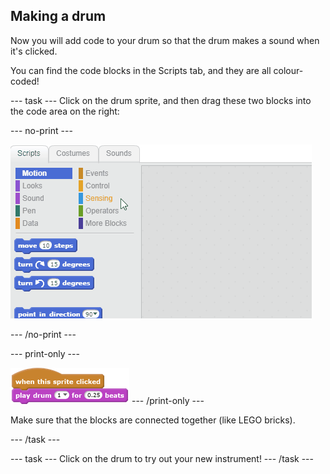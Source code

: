 ## Making a drum

Now you will add code to your drum so that the drum makes a sound when it's clicked.

You can find the code blocks in the Scripts tab, and they are all colour-coded!

--- task ---
Click on the drum sprite, and then drag these two blocks into the code area on the right:

--- no-print ---

![screenshot](images/connect-block.gif)

--- /no-print ---

--- print-only ---

![blocks_1545231186_5561485](images/blocks_1545231186_5561485.png)
--- /print-only ---

Make sure that the blocks are connected together (like LEGO bricks).

--- /task ---

--- task ---
Click on the drum to try out your new instrument!
--- /task ---
